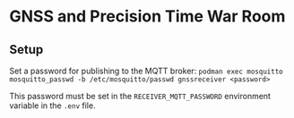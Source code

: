# GNSS and Precision Time War Room

## Setup

Set a password for publishing to the MQTT broker: `podman exec mosquitto mosquitto_passwd -b /etc/mosquitto/passwd gnssreceiver <password>`

This password must be set in the `RECEIVER_MQTT_PASSWORD` environment variable in the `.env` file.